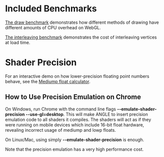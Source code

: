 # Included Benchmarks

[The draw benchmark](./draw-benchmark.html) demonstrates how different methods of drawing have different amounts of CPU overhead on WebGL.

[The interleaving benchmark](./interleaving-benchmark.html) demonstrates the cost of interleaving vertices at load time.

# Shader Precision

For an interactive demo on how lower-precision floating point numbers behave, see the [Mediump float calculator](http://oletus.github.io/float16-simulator.js/).

## How to Use Precision Emulation on Chrome

On Windows, run Chrome with the command line flags **--emulate-shader-precision --use-gl=desktop**. This will make ANGLE to insert precision emulation code to all shaders it compiles. The shaders will act as if they were running on mobile devices which include 16-bit float hardware, revealing incorrect usage of mediump and lowp floats.

On Linux/Mac, using simply **--emulate-shader-precision** is enough.

Note that the precision emulation has a very high performance cost.
